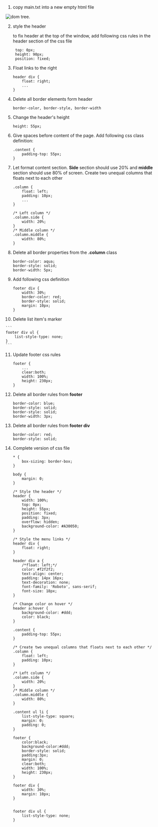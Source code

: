 
1. copy main.txt into a new empty html file

![dom tree](/assets/images/dom_tree.png).

2. style the header 

   to fix header at the top of the window, add following css rules in the header section of the css file

   ```
    top: 0px;
    height: 90px;
    position: fixed;
    ```

3. Float links to the right

    ```
    header div {
        float: right;
        ...
    }
    ```

4. Delete all border elements form header

    ```
    border-color, border-style, border-width
    ```

5. Change the header's height

    ```
    height: 55px;
    ```

6. Give spaces before content of the page. Add following css class definition:

    ```
    .content {
        padding-top: 55px;
    }
    ```

7. Let format content section. **Side** section should use 20% and **middle** section should use 80% of screen. Create two unequal columns that floats next to each other

    ```
    .column {
        float: left;
        padding: 10px;
        ...
    }
    ```

    ```
    /* Left column */
    .column.side {
        width: 20%;
    }
    /* Middle column */
    .column.middle {
        width: 80%;
    }
    ```
8. Delete all border properties from the **.column** class

    ```
    border-color: aqua;
    border-style: solid;
    border-width: 5px;
    ```

9.  Add following css definition

    ```
    footer div {
        width: 30%;
        border-color: red;
        border-style: solid;
        margin: 10px;
    }
    ```

10.  Delete list item's marker

    ```
    footer div ul {
        list-style-type: none;
    }
    ```
11. Update footer css rules

    ```
    footer {
        ...
        clear:both;
        width: 100%;
        height: 230px;
    }
    ```

12. Delete all border rules from **footer**

    ```
    border-color: blue;
    border-style: solid;
    border-style: solid;
    border-width: 3px;
    ```

13. Delete all border rules from **footer div**
    ```
    border-color: red;
    border-style: solid;
    ```

14. Complete version of css file

    ```
    * {
        box-sizing: border-box;
    }

    body {
        margin: 0;
    }

    /* Style the header */
    header {
        width: 100%;
        top: 0px;
        height: 55px;
        position: fixed;
        padding: 3px;
        overflow: hidden;
        background-color: #A30050;
    }

    /* Style the menu links */
    header div {
        float: right;
    }

    header div a {
        /*float: left;*/
        color: #f2f2f2;
        text-align: center;
        padding: 14px 16px;
        text-decoration: none;
        font-family: 'Roboto', sans-serif;
        font-size: 18px;
    }

    /* Change color on hover */
    header a:hover {
        background-color: #ddd;
        color: black;
    }

    .content {
        padding-top: 55px;
    }

    /* Create two unequal columns that floats next to each other */
    .column {
        float: left;
        padding: 10px;
    }

    /* Left column */
    .column.side {
        width: 20%;
    }
    /* Middle column */
    .column.middle {
        width: 80%;
    }

    .content ul li {
        list-style-type: square;
        margin: 0;
        padding: 0;
    }

    footer {
        color:black;
        background-color:#ddd;
        border-style: solid;
        padding:3px;
        margin: 0;
        clear:both;
        width: 100%;
        height: 230px;
    }

    footer div {
        width: 30%;
        margin: 10px;
    }


    footer div ul {
        list-style-type: none;
    }
    ```